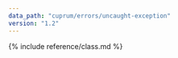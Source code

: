 ```yaml
---
data_path: "cuprum/errors/uncaught-exception"
version: "1.2"
---
```


{% include reference/class.md %}
